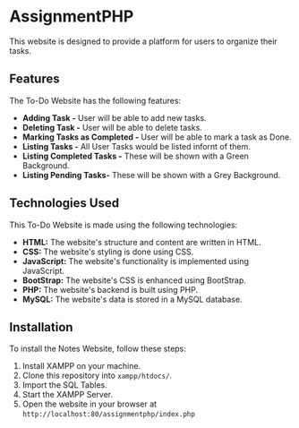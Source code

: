# AssignmentPHP
This website is designed to provide a platform for users to organize their tasks.

## Features
The To-Do Website has the following features:

- __Adding Task -__ User will be able to add new tasks.
- __Deleting Task -__ User will be able to delete tasks.
- __Marking Tasks as Completed -__ User will be able to mark a task as Done.
- __Listing Tasks -__ All User Tasks would be listed infornt of them.
- __Listing Completed Tasks -__ These will be shown with a Green Background.
- __Listing Pending Tasks-__ These will be shown with a Grey Background.
## Technologies Used
This To-Do Website is made using the following technologies:
- __HTML:__ The website's structure and content are written in HTML.
- __CSS:__ The website's styling is done using CSS.
- __JavaScript:__ The website's functionality is implemented using JavaScript.
- __BootStrap:__ The website's CSS is enhanced using BootStrap.
- __PHP:__ The website's backend is built using PHP.
- __MySQL:__ The website's data is stored in a MySQL database.

## Installation
To install the Notes Website, follow these steps:
1. Install XAMPP on your machine.
2. Clone this repository into `xampp/htdocs/`.
3. Import the SQL Tables.
4. Start the XAMPP Server.
5. Open the website in your browser at `http://localhost:80/assignmentphp/index.php`
